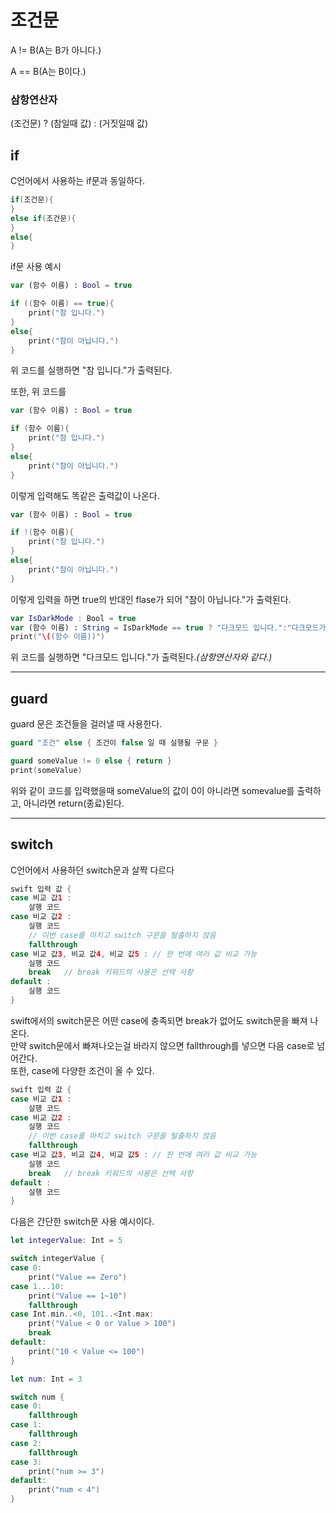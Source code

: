 # 조건문

A != B(A는 B가 아니다.)

A == B(A는 B이다.)

### 삼항연산자
(조건문) ? (참일때 값) : (거짓일때 값)

## if
C언어에서 사용하는 if문과 동일하다.
```swift
if(조건문){
}
else if(조건문){
}
else{
}
```
if문 사용 예시
```swift
var (함수 이름) : Bool = true

if ((함수 이름) == true){
    print("참 입니다.")
} 
else{
    print("참이 아닙니다.")
}
```
위 코드를 실행하면 "참 입니다."가 출력된다.

또한, 위 코드를
```swift
var (함수 이름) : Bool = true

if (함수 이름){
    print("참 입니다.")
} 
else{
    print("참이 아닙니다.")
}
```
이렇게 입력해도 똑같은 출력값이 나온다.

```swift
var (함수 이름) : Bool = true

if !(함수 이름){
    print("참 입니다.")
} 
else{
    print("참이 아닙니다.")
}
```
이렇게 입력을 하면 true의 반대인 flase가 되어 "참이 아닙니다."가 출력된다.


```swift
var IsDarkMode : Bool = true
var (함수 이름) : String = IsDarkMode == true ? "다크모드 입니다.":"다크모드가 아닙니다."
print("\((함수 이름))")
```
위 코드를 실행하면 "다크모드 입니다."가 출력된다.*(삼항연산자와 같다.)*

----------
## guard
guard 문은 조건들을 걸러낼 때 사용한다.

```swift
guard "조건" else { 조건이 false 일 때 실행될 구문 }
```

```swift
guard someValue != 0 else { return }
print(someValue)
```
위와 같이 코드를 입력했을때
someValue의 값이 0이 아니라면 somevalue를 출력하고,
아니라면 return(종료)된다.

-----
## switch
C언어에서 사용하던 switch문과 살짝 다르다
```swift
swift 입력 값 {
case 비교 값1 :
    살행 코드
case 비교 값2 :
    실행 코드
    // 이번 case를 마치고 switch 구문을 탈출하지 않음
    fallthrough
case 비교 값3, 비교 값4, 비교 값5 : // 한 번에 여러 값 비교 가능
    실행 코드
    break   // break 키워드의 사용은 선택 사항
default :
    실행 코드
}
```
swift에서의 switch문은 어떤 case에 충족되면 break가 없어도 switch문을 빠져 나온다.<br>
만약 switch문에서 빠져나오는걸 바라지 않으면 fallthrough를 넣으면 다음 case로 넘어간다.<br>
또한, case에 다양한 조건이 올 수 있다.
```swift
swift 입력 값 {
case 비교 값1 :
    살행 코드
case 비교 값2 :
    실행 코드
    // 이번 case를 마치고 switch 구문을 탈출하지 않음
    fallthrough
case 비교 값3, 비교 값4, 비교 값5 : // 한 번에 여러 값 비교 가능
    실행 코드
    break   // break 키워드의 사용은 선택 사항
default :
    실행 코드
}
```
다음은 간단한 switch문 사용 예시이다.
```swift
let integerValue: Int = 5

switch integerValue {
case 0:
    print("Value == Zero")
case 1...10:
    print("Value == 1~10")
    fallthrough
case Int.min..<0, 101..<Int.max:
    print("Value < 0 or Value > 100")
    break
default:
    print("10 < Value <= 100")
}
```
```swift
let num: Int = 3

switch num {
case 0:
    fallthrough
case 1:
    fallthrough
case 2:
    fallthrough
case 3:
    print("num >= 3")
default:
    print("num < 4")
}
```